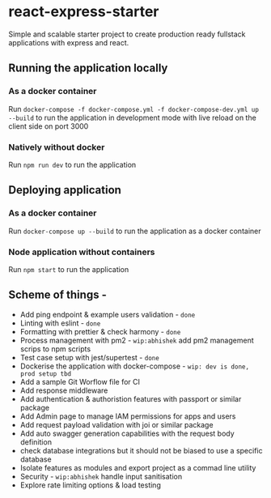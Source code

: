 # react-express-starter

Simple and scalable starter project to create production ready fullstack applications with express and react.

## Running the application locally
### As a docker container
Run `docker-compose -f docker-compose.yml -f docker-compose-dev.yml up --build` to run the application in development mode with live reload on the client side on port 3000
### Natively without docker 
Run `npm run dev` to run the application 

## Deploying application 

### As a docker container
Run `docker-compose up --build` to run the application as a docker container 
### Node application without containers
Run `npm start` to run the application 
## Scheme of things -

- Add ping endpoint & example users validation - `done`
- Linting with eslint - `done`
- Formatting with prettier & check harmony - `done`
- Process management with pm2 - `wip:abhishek` add pm2 management scrips to npm scripts
- Test case setup with jest/supertest - `done`
- Dockerise the application with docker-compose - `wip: dev is done, prod setup tbd`
- Add a sample Git Worflow file for CI
- Add response middleware
- Add authentication & authoristion features with passport or similar package
- Add Admin page to manage IAM permissions for apps and users
- Add request payload validation with joi or similar package
- Add auto swagger generation capabilities with the request body definition
- check database integrations but it should not be biased to use a specific database
- Isolate features as modules and export project as a commad line utility
- Security - `wip:abhishek` handle input sanitisation
- Explore rate limiting options & load testing
